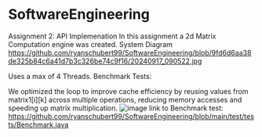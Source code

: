 # SoftwareEngineering
Assignment 2: API Implemenation
In this assignment a 2d Matrix Computation engine was created.
System Diagram
https://github.com/ryanschubert99/SoftwareEngineering/blob/9fd6d6aa38de325b84c6a41d7b3c326be74c9f16/20240917_090522.jpg

Uses a max of 4 Threads.
Benchmark Tests:

We optimized the loop to improve cache efficiency by reusing values from matrix1[i][k] across multiple operations, 
reducing memory accesses and speeding up matrix multiplication.
![image](https://github.com/user-attachments/assets/ceae436e-dfc8-4443-933a-713284a60a0b)
link to Benchmark test:
https://github.com/ryanschubert99/SoftwareEngineering/blob/main/test/tests/Benchmark.java 


